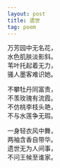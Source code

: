 ```yaml
---
layout: post
title: 遗世
tag: poem
---
```


万芳园中无名花，<br />
水色肌肤淡影斜。<br />
苇叶托起着无力，<br />
骚人墨客难识她。

不攀牡丹同富贵，<br />
不羡玫瑰有流霞。<br />
不仿桃李枝头艳，<br />
不与水莲争无瑕。

一身轻衣风中舞，<br />
两袖含香自带华。<br />
遗世无为人间事，<br />
不问王候至谁家。
